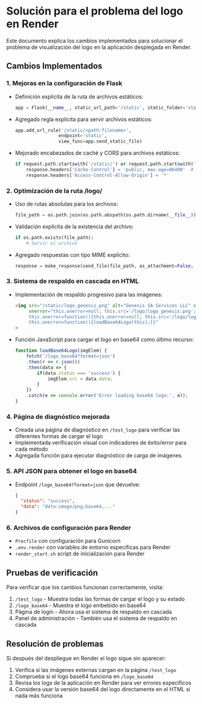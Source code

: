 # Solución para el problema del logo en Render

Este documento explica los cambios implementados para solucionar el problema de visualización del logo en la aplicación desplegada en Render.

## Cambios Implementados

### 1. Mejoras en la configuración de Flask

- Definición explícita de la ruta de archivos estáticos:
  ```python
  app = Flask(__name__, static_url_path='/static', static_folder='static')
  ```

- Agregado regla explícita para servir archivos estáticos:
  ```python
  app.add_url_rule('/static/<path:filename>', 
                  endpoint='static', 
                  view_func=app.send_static_file)
  ```

- Mejorado encabezados de caché y CORS para archivos estáticos:
  ```python
  if request.path.startswith('/static/') or request.path.startswith('/logo/'):
      response.headers['Cache-Control'] = 'public, max-age=86400'  # 24 horas
      response.headers['Access-Control-Allow-Origin'] = '*'
  ```

### 2. Optimización de la ruta /logo/<filename>

- Uso de rutas absolutas para los archivos:
  ```python
  file_path = os.path.join(os.path.abspath(os.path.dirname(__file__)), "static", filename)
  ```

- Validación explícita de la existencia del archivo:
  ```python
  if os.path.exists(file_path):
      # Servir el archivo
  ```

- Agregado respuestas con tipo MIME explícito:
  ```python
  response = make_response(send_file(file_path, as_attachment=False, mimetype='image/png'))
  ```

### 3. Sistema de respaldo en cascada en HTML

- Implementación de respaldo progresivo para las imágenes:
  ```html
  <img src="/static/logo_genesis.png" alt="Genesis SA Services LLC" class="logo-genesis" 
       onerror="this.onerror=null; this.src='/logo/logo_genesis.png'; 
       this.onerror=function(){this.onerror=null; this.src='/logo/logo_test.png';
       this.onerror=function(){loadBase64Logo(this);}}"
  >
  ```

- Función JavaScript para cargar el logo en base64 como último recurso:
  ```javascript
  function loadBase64Logo(imgElem) {
      fetch('/logo_base64?format=json')
      .then(r => r.json())
      .then(data => {
          if(data.status === 'success') {
              imgElem.src = data.data;
          }
      })
      .catch(e => console.error('Error loading base64 logo:', e));
  }
  ```

### 4. Página de diagnóstico mejorada

- Creada una página de diagnóstico en `/test_logo` para verificar las diferentes formas de cargar el logo
- Implementada verificación visual con indicadores de éxito/error para cada método
- Agregada función para ejecutar diagnóstico de carga de imágenes

### 5. API JSON para obtener el logo en base64

- Endpoint `/logo_base64?format=json` que devuelve:
  ```json
  {
    "status": "success",
    "data": "data:image/png;base64,..."
  }
  ```

### 6. Archivos de configuración para Render

- `Procfile` con configuración para Gunicorn
- `.env.render` con variables de entorno específicas para Render
- `render_start.sh` script de inicialización para Render

## Pruebas de verificación

Para verificar que los cambios funcionan correctamente, visita:

1. `/test_logo` - Muestra todas las formas de cargar el logo y su estado
2. `/logo_base64` - Muestra el logo embebido en base64
3. Página de login - Ahora usa el sistema de respaldo en cascada
4. Panel de administración - También usa el sistema de respaldo en cascada

## Resolución de problemas

Si después del despliegue en Render el logo sigue sin aparecer:

1. Verifica si las imágenes externas cargan en la página `/test_logo`
2. Comprueba si el logo base64 funciona en `/logo_base64`
3. Revisa los logs de la aplicación en Render para ver errores específicos
4. Considera usar la versión base64 del logo directamente en el HTML si nada más funciona
